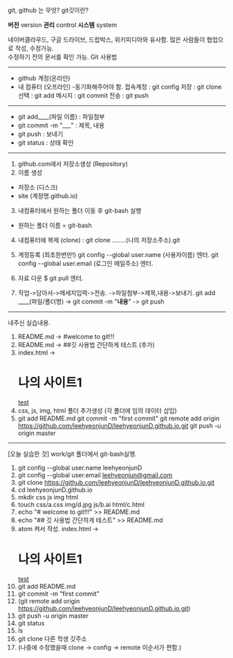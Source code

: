 git, github 는 무엇?
git깃이란?

**버전** version
**관리** control
**시스템** system

네이버클라우드, 구글 드라이브, 드랍박스, 위키피디아와 유사함.
많은 사람들이 협업으로 작성, 수정가능.<br />수정하기 전의 문서를 확인 가능.
Git 사용법
___
- github 계정(온라인)
- 내 컴퓨터 (오프라인) -동기화해주어야 함.
  접속계정 : git config
  저장 : git clone
  선택 : git add
  메시지 : git commit
  전송 : git push
___
* git add____(파일 이름) : 파일첨부
* git commit -m "___" : 제목, 내용
* git push : 보내기
* git status : 상태 확인

___
1. github.com에서 저장소생성 (Repository)
2. 이름 생성
  - 저장소 (디스크)
  - site (계정명.github.io)
3. 내컴퓨터에서 원하는 폴더 이동 후 git-bash 실행
  - 원하는 폴더 이름 = git-bash
4. 내컴퓨터에 복제 (clone) : git clone ........(나의 저장소주소).git
5. 계정등록 (최초한번만!)
   git config --global user.name (사용자이름) 엔터.
   git config --global user.email (로그인 메일주소) 엔터.


6. 자료 다운 $ git pull 엔터.
7. 작업->담아서->메세지입력->전송.
	 ->파일첨부->제목,내용->보내기.
git add ____(파일/폴더명) ->
git commit -m "__내용__" ->
git push

___
내주신 실습내용.

1. README.md -> #welcome to git!!!
2. README.md -> ##깃 사용법 간단하게 테스트 (추가)
3. index.html -> <h1> 나의 사이트1 </h1>
		 <div> <a href="http://webportfolio.github"> test</a></div> </li>
4. css, js, img, html 폴더 추가생성 (각 폴더에 임의 데이터 삽입) 
5. git add README.md
         git commit -m "first commit"
         git remote add origin https://github.com/leehyeonjunD/leehyeonjunD.github.io.git
         git push -u origin master
___
[오늘 실습한 것]
work/git 폴더에서 git-bash실행.
1. git config --global user.name leehyeonjunD
2. git config --global user.email leehyeonjun@gmail.com
3. git clone https://github.com/leehyeonjunD/leehyeonjunD.github.io.git
4. cd leehyeonjunD.github.io
5. mkdir css js img html
6. touch css/a.css img/d.jpg js/b.ai html/c.html
7. echo "# welcome to git!!!" >> README.md
8. echo "## 깃 사용법 간단하게 테스트" >> README.md
9. atom 켜서 작성.
   index.html -> <h1> 나의 사이트1 </h1>
		 <div> <a href="http://webportfolio.github"> test</a></div>
10. git add README.md
11. git commit -m "first commit"
12. (git remote add origin https://github.com/leehyeonjunD/leehyeonjunD.github.io.git)
13. git push -u origin master
14. git status
15. ls
16. git clone 다른 학생 깃주소
17. (나중에 수정했을때 clone -> config -> remote 이순서가 편함.)
